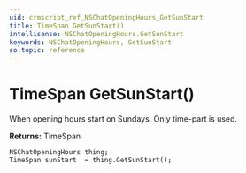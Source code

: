 ```yaml
---
uid: crmscript_ref_NSChatOpeningHours_GetSunStart
title: TimeSpan GetSunStart()
intellisense: NSChatOpeningHours.GetSunStart
keywords: NSChatOpeningHours, GetSunStart
so.topic: reference
---
```


# TimeSpan GetSunStart()

When opening hours start on Sundays. Only time-part is used.

**Returns:** TimeSpan

```crmscript
NSChatOpeningHours thing;
TimeSpan sunStart  = thing.GetSunStart();
```

